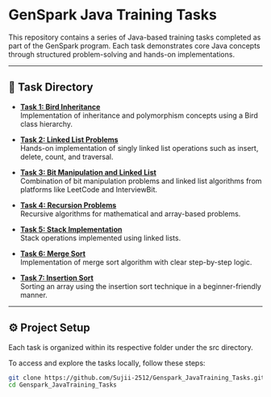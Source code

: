 # GenSpark Java Training Tasks

This repository contains a series of Java-based training tasks completed as part of the GenSpark program. Each task demonstrates core Java concepts through structured problem-solving and hands-on implementations.

---

## 📁 Task Directory

- **[Task 1: Bird Inheritance](https://github.com/Sujii-2512/Genspark_JavaTraining_Tasks/tree/master/src/Task1)**  
  Implementation of inheritance and polymorphism concepts using a Bird class hierarchy.

- **[Task 2: Linked List Problems](https://github.com/Sujii-2512/Genspark_JavaTraining_Tasks/tree/master/src/Task2)**  
  Hands-on implementation of singly linked list operations such as insert, delete, count, and traversal.

- **[Task 3: Bit Manipulation and Linked List](https://github.com/Sujii-2512/Genspark_JavaTraining_Tasks/tree/master/src/Task3)**  
  Combination of bit manipulation problems and linked list algorithms from platforms like LeetCode and InterviewBit.

- **[Task 4: Recursion Problems](https://github.com/Sujii-2512/Genspark_JavaTraining_Tasks/tree/master/src/Task4)**  
  Recursive algorithms for mathematical and array-based problems.

- **[Task 5: Stack Implementation](https://github.com/Sujii-2512/Genspark_JavaTraining_Tasks/tree/master/src/Task5)**  
  Stack operations implemented using linked lists.

- **[Task 6: Merge Sort](https://github.com/Sujii-2512/Genspark_JavaTraining_Tasks/tree/master/src/Task6)**  
  Implementation of merge sort algorithm with clear step-by-step logic.

- **[Task 7: Insertion Sort](https://github.com/Sujii-2512/Genspark_JavaTraining_Tasks/tree/master/src/Task7)**  
  Sorting an array using the insertion sort technique in a beginner-friendly manner.

---

## ⚙️ Project Setup

Each task is organized within its respective folder under the src directory.

To access and explore the tasks locally, follow these steps: 

```bash
git clone https://github.com/Sujii-2512/Genspark_JavaTraining_Tasks.git
cd Genspark_JavaTraining_Tasks
